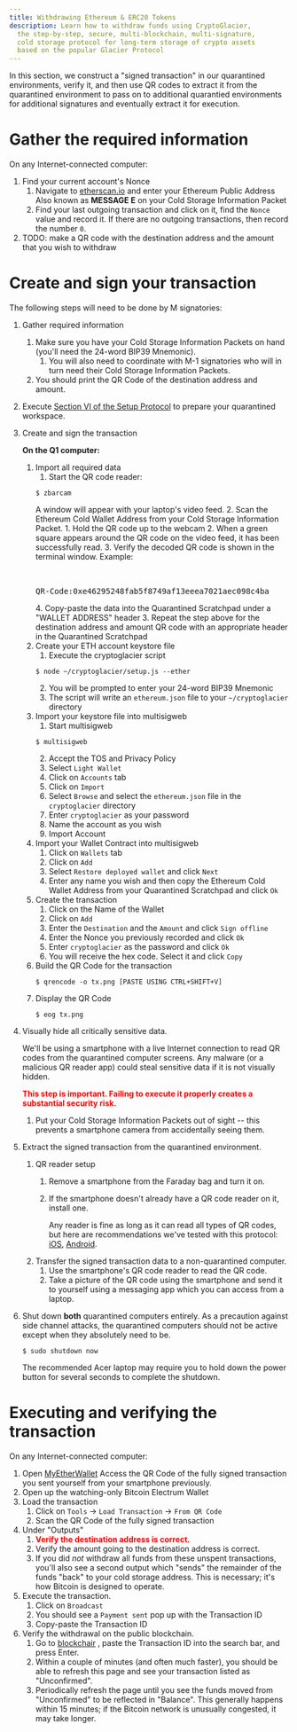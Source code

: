 ```yaml
---
title: Withdrawing Ethereum & ERC20 Tokens
description: Learn how to withdraw funds using CryptoGlacier,
  the step-by-step, secure, multi-blockchain, multi-signature,
  cold storage protocol for long-term storage of crypto assets
  based on the popular Glacier Protocol
---
```


In this section, we construct a "signed transaction" in our quarantined
environments, verify it, and then use QR codes to extract it from the
quarantined environment to pass on to additional quarantied environments
for additional signatures and eventually extract it for execution.

# Gather the required information
On any Internet-connected computer:

1. Find your current account's Nonce
    1. Navigate to [etherscan.io](https://etherscan.io) and enter your <span class="warning">Ethereum Public Address</span>
    Also known as **MESSAGE E** on your <span class="warning">Cold Storage Information Packet</span>
    2. Find your last outgoing transaction and click on it, find the `Nonce` value
    and record it. If there are no outgoing transactions, then record the number `0`.
2. TODO: make a QR code with the destination address and the amount that you
wish to withdraw

# Create and sign your transaction

The following steps will need to be done by M signatories:

1. Gather required information
    1. Make sure you have your <span class="danger">Cold Storage Information Packets</span>
    on hand (you'll need the <span class="danger">24-word BIP39 Mnemonic</span>).
        1. You will also need to coordinate with M-1 signatories who will in
        turn need their <span class="danger">Cold Storage Information Packets</span>.
    2. You should print the <span class="warning">QR Code</span> of the destination
    address and amount.
2. Execute [Section VI of the Setup Protocol](../setup/quarantined-workspace.md)
to prepare your quarantined workspace.
3. Create and sign the transaction

   **On the Q1 computer:**
    1. Import all required data
        1. Start the  QR code reader:
        ```
        $ zbarcam
        ```
        A window will appear with your laptop's video feed.
        2. Scan the <span class="warning">Ethereum Cold Wallet Address</span>
        from your <span class="warning">Cold Storage Information Packet</span>.
            1. Hold the QR code up to the webcam
            2. When a green square appears around the QR code on the video feed,
            it has been successfully read.
            3. Verify the decoded QR code is shown in the terminal window. Example:
                <pre>   
                QR-Code:<span class="warning" style="white-space: pre-wrap;">0xe46295248fab5f8749af13eeea7021aec098c4ba</span></pre>
            4. Copy-paste the data into the Quarantined Scratchpad under a
            "WALLET ADDRESS" header
        3. Repeat the step above for the destination address and amount QR code
        with an appropriate header in the Quarantined Scratchpad
    2. Create your ETH account keystore file
        1. Execute the cryptoglacier script
        ```
        $ node ~/cryptoglacier/setup.js --ether
        ```
        2. You will be prompted to enter your <span class="danger">24-word BIP39 Mnemonic</span>
        3. The script will write an `ethereum.json` file to your `~/cryptoglacier` directory
    3. Import your keystore file into multisigweb
        1. Start multisigweb
        ```
        $ multisigweb
        ```
        2. Accept the TOS and Privacy Policy
        3. Select `Light Wallet`
        4. Click on `Accounts` tab
        5. Click on `Import`
        6. Select `Browse` and select the `ethereum.json` file in the
        `cryptoglacier` directory
        7. Enter `cryptoglacier` as your password
        8. Name the account as you wish
        9. Import Account
    4. Import your Wallet Contract into multisigweb
        1. Click on `Wallets` tab
        2. Click on `Add`
        3. Select `Restore deployed wallet` and click `Next`
        4. Enter any name you wish and then copy the <span class="warning">Ethereum Cold Wallet Address</span>
        from your Quarantined Scratchpad and click `Ok`
    5. Create the transaction
        1. Click on the Name of the Wallet
        2. Click on `Add`
        3. Enter the `Destination` and the `Amount` and click `Sign offline`
        4. Enter the Nonce you previously recorded and click `Ok`
        5. Enter `cryptoglacier` as the password and click `Ok`
        6. You will receive the hex code. Select it and click `Copy`
    6. Build the QR Code for the transaction
        ```
        $ qrencode -o tx.png [PASTE USING CTRL+SHIFT+V]
        ```
    7. Display the QR Code
        ```
        $ eog tx.png
        ```
4. Visually hide all critically sensitive data.

    We'll be using a smartphone with a live Internet connection to read QR
    codes from the quarantined computer screens. Any malware (or a malicious
    QR reader app) could steal sensitive data if it is not visually hidden.

    **<span style="color: red;">This step is important. Failing to execute it properly creates a
    substantial security risk.</span>**

    1. Put your <span class="danger">Cold Storage Information Packets</span>
    out of sight -- this prevents a smartphone camera from accidentally seeing
    them.
5. Extract the signed transaction from the quarantined environment.
    1. QR reader setup
        1. Remove a smartphone from the Faraday bag and turn it on.
        2. If the smartphone doesn't already have a QR code reader on it,
        install one.

           Any reader is fine as long as it can read all types of QR
        codes, but here are recommendations we've tested with this protocol:
        [iOS](https://itunes.apple.com/us/app/qr-reader-for-iphone/id368494609?mt=8),
        [Android](https://play.google.com/store/apps/details?id=com.application_4u.qrcode.barcode.scanner.reader.flashlight&hl=en).
    2. Transfer the signed transaction data to a non-quarantined computer.
        1. Use the smartphone's QR code reader to read the QR code.
        2. Take a picture of the <span class="warning">QR code</span> using the
        smartphone and send it to yourself using a messaging app which you can
        access from a laptop.
        
6. Shut down **both** quarantined computers entirely. As a precaution against
side channel attacks, the quarantined computers should not be active except
when they absolutely need to be.
    ```
    $ sudo shutdown now
    ```
    The recommended Acer laptop may require you to hold down the power button
    for several seconds to complete the shutdown.

# Executing and verifying the transaction

On any Internet-connected computer:

1. Open [MyEtherWallet](https://alpha.myetherwallet.com/pushTx)
Access the <span class="warning">QR Code of the fully signed transaction</span> you sent
yourself from your smartphone previously.
2. Open up the watching-only Bitcoin Electrum Wallet
3. Load the transaction
    1. Click on `Tools` -> `Load Transaction` -> `From QR Code`
    2. Scan the <span class="warning">QR Code of the fully signed transaction</span>
4. Under "Outputs"
    1. **<span style="color: red;">Verify the destination address is correct.</span>**
    2. Verify the amount going to the destination address is correct.
    3. If you did *not* withdraw all funds from these unspent transactions,
    you'll also see a second output which "sends" the remainder of the
    funds "back" to your <span class="warning">cold storage address</span>.
    This is necessary; it's how Bitcoin is designed to operate.
5. Execute the transaction.
    1. Click on `Broadcast`
    2. You should see a `Payment sent` pop up with the <span class="warning">Transaction ID</span>
    2. Copy-paste the <span class="warning">Transaction ID</span>
4. Verify the withdrawal on the public blockchain.
    1. Go to [blockchair](https://www.blockchair.com/) , paste
    the <span class="warning">Transaction ID</span> into the search bar,
    and press Enter.
    2. Within a couple of minutes (and often much faster), you should be able to
    refresh this page and see your transaction listed as "Unconfirmed".
    3. Periodically refresh the page until you see the funds moved from
    "Unconfirmed" to be reflected in "Balance". This generally happens within
    15 minutes; if the Bitcoin network is unusually congested, it may take
    longer.
